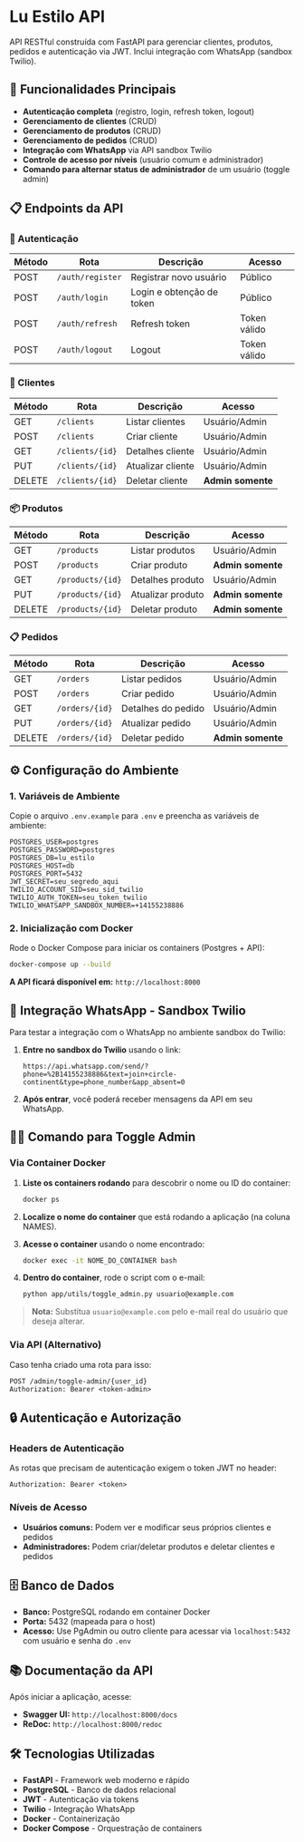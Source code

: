 # Lu Estilo API

API RESTful construída com FastAPI para gerenciar clientes, produtos, pedidos e autenticação via JWT. Inclui integração com WhatsApp (sandbox Twilio).

## 🚀 Funcionalidades Principais

- **Autenticação completa** (registro, login, refresh token, logout)
- **Gerenciamento de clientes** (CRUD)
- **Gerenciamento de produtos** (CRUD)
- **Gerenciamento de pedidos** (CRUD)
- **Integração com WhatsApp** via API sandbox Twilio
- **Controle de acesso por níveis** (usuário comum e administrador)
- **Comando para alternar status de administrador** de um usuário (toggle admin)

## 📋 Endpoints da API

### 🔐 Autenticação

| Método | Rota | Descrição | Acesso |
|--------|------|-----------|--------|
| POST | `/auth/register` | Registrar novo usuário | Público |
| POST | `/auth/login` | Login e obtenção de token | Público |
| POST | `/auth/refresh` | Refresh token | Token válido |
| POST | `/auth/logout` | Logout | Token válido |

### 👥 Clientes

| Método | Rota | Descrição | Acesso |
|--------|------|-----------|--------|
| GET | `/clients` | Listar clientes | Usuário/Admin |
| POST | `/clients` | Criar cliente | Usuário/Admin |
| GET | `/clients/{id}` | Detalhes cliente | Usuário/Admin |
| PUT | `/clients/{id}` | Atualizar cliente | Usuário/Admin |
| DELETE | `/clients/{id}` | Deletar cliente | **Admin somente** |

### 📦 Produtos

| Método | Rota | Descrição | Acesso |
|--------|------|-----------|--------|
| GET | `/products` | Listar produtos | Usuário/Admin |
| POST | `/products` | Criar produto | **Admin somente** |
| GET | `/products/{id}` | Detalhes produto | Usuário/Admin |
| PUT | `/products/{id}` | Atualizar produto | **Admin somente** |
| DELETE | `/products/{id}` | Deletar produto | **Admin somente** |

### 📋 Pedidos

| Método | Rota | Descrição | Acesso |
|--------|------|-----------|--------|
| GET | `/orders` | Listar pedidos | Usuário/Admin |
| POST | `/orders` | Criar pedido | Usuário/Admin |
| GET | `/orders/{id}` | Detalhes do pedido | Usuário/Admin |
| PUT | `/orders/{id}` | Atualizar pedido | Usuário/Admin |
| DELETE | `/orders/{id}` | Deletar pedido | **Admin somente** |

## ⚙️ Configuração do Ambiente

### 1. Variáveis de Ambiente

Copie o arquivo `.env.example` para `.env` e preencha as variáveis de ambiente:

```env
POSTGRES_USER=postgres
POSTGRES_PASSWORD=postgres
POSTGRES_DB=lu_estilo
POSTGRES_HOST=db
POSTGRES_PORT=5432
JWT_SECRET=seu_segredo_aqui
TWILIO_ACCOUNT_SID=seu_sid_twilio
TWILIO_AUTH_TOKEN=seu_token_twilio
TWILIO_WHATSAPP_SANDBOX_NUMBER=+14155238886
```

### 2. Inicialização com Docker

Rode o Docker Compose para iniciar os containers (Postgres + API):

```bash
docker-compose up --build
```

**A API ficará disponível em:** `http://localhost:8000`

## 📱 Integração WhatsApp - Sandbox Twilio

Para testar a integração com o WhatsApp no ambiente sandbox do Twilio:

1. **Entre no sandbox do Twilio** usando o link:
   ```
   https://api.whatsapp.com/send/?phone=%2B14155238886&text=join+circle-continent&type=phone_number&app_absent=0
   ```

2. **Após entrar**, você poderá receber mensagens da API em seu WhatsApp.

## 👨‍💼 Comando para Toggle Admin

### Via Container Docker

1. **Liste os containers rodando** para descobrir o nome ou ID do container:
   ```bash
   docker ps
   ```

2. **Localize o nome do container** que está rodando a aplicação (na coluna NAMES).

3. **Acesse o container** usando o nome encontrado:
   ```bash
   docker exec -it NOME_DO_CONTAINER bash
   ```

4. **Dentro do container**, rode o script com o e-mail:
   ```bash
   python app/utils/toggle_admin.py usuario@example.com
   ```

> **Nota:** Substitua `usuario@example.com` pelo e-mail real do usuário que deseja alterar.

### Via API (Alternativo)

Caso tenha criado uma rota para isso:

```http
POST /admin/toggle-admin/{user_id}
Authorization: Bearer <token-admin>
```

## 🔒 Autenticação e Autorização

### Headers de Autenticação

As rotas que precisam de autenticação exigem o token JWT no header:

```http
Authorization: Bearer <token>
```

### Níveis de Acesso

- **Usuários comuns:** Podem ver e modificar seus próprios clientes e pedidos
- **Administradores:** Podem criar/deletar produtos e deletar clientes e pedidos

## 🗄️ Banco de Dados

- **Banco:** PostgreSQL rodando em container Docker
- **Porta:** 5432 (mapeada para o host)
- **Acesso:** Use PgAdmin ou outro cliente para acessar via `localhost:5432` com usuário e senha do `.env`

## 📚 Documentação da API

Após iniciar a aplicação, acesse:

- **Swagger UI:** `http://localhost:8000/docs`
- **ReDoc:** `http://localhost:8000/redoc`

## 🛠️ Tecnologias Utilizadas

- **FastAPI** - Framework web moderno e rápido
- **PostgreSQL** - Banco de dados relacional
- **JWT** - Autenticação via tokens
- **Twilio** - Integração WhatsApp
- **Docker** - Containerização
- **Docker Compose** - Orquestração de containers
